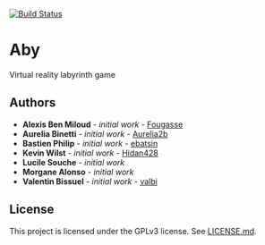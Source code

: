 [![Build Status](https://travis-ci.org/Ebatsin/Aby.svg?branch=master)](https://travis-ci.org/Ebatsin/Aby)

# Aby

Virtual reality labyrinth game

## Authors

* **Alexis Ben Miloud** - *initial work* - [Fougasse](https://github.com/Fougasse)
* **Aurelia Binetti** - *initial work* - [Aurelia2b](https://github.com/Aurelia2b)
* **Bastien Philip** - *initial work* - [ebatsin](https://github.com/ebatsin)
* **Kevin Wilst** - *initial work* - [Hidan428](https://github.com/Hidan428)
* **Lucile Souche** - *initial work*
* **Morgane Alonso** - *initial work*
* **Valentin Bissuel** - *initial work* - [valbi](https://github.com/valbi)

## License

This project is licensed under the GPLv3 license. See [LICENSE.md](https://github.com/Ebatsin/Aby/blob/master/LICENSE).